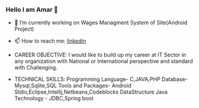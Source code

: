 ### Hello I am Amar 👋


- 🔭 I’m currently working on Wages Managment System of Site(Android Project)
 
- 📫 How to reach me:  [linkedin](https://www.linkedin.com/in/amar-kumar-das/)

- CAREER OBJECTIVE: I would like to build up my career at IT Sector in any organization with National or International perspective and standard with Challenging.
- TECHNICAL SKILLS: Programming Language- C,JAVA,PHP
                    Database- Mysql,Sqlite,SQL
                    Tools and Packages- Android Stdio,Eclipse,Intellij,Netbeans,Codeblocks
                    DataStructure
                    Java Technology - JDBC,Spring boot



 
 
